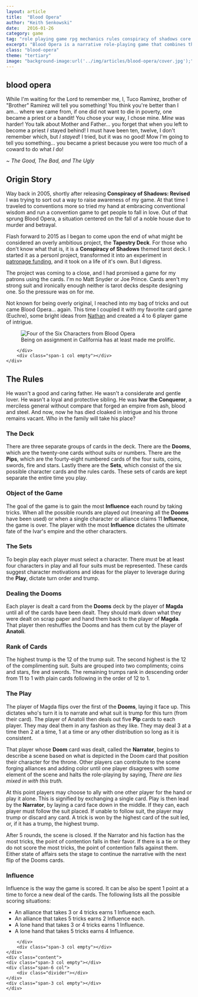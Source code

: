 ```yaml
---
layout: article
title:  "Blood Opera"
author: "Keith Senkowski"
date:   2016-01-26 
category: game
tag: "role playing game rpg mechanics rules conspiracy of shadows core basics rules traits talents futhark"
excerpt: "Blood Opera is a narrative role-playing game that combines the tarot card deck I created with the rules of Euchre."
class: "blood-opera"
theme: "tertiary"
image: "background-image:url('../img/articles/blood-opera/cover.jpg');"
---
```

<section class="header" style="{{page.image}}">
	<div class="content">
	<aside class="span-3 col empty"></aside>
	<div class="span-6 col">
		<h1>blood opera</h1>
		<p>While I'm waiting for the Lord to remember me, I, Tuco Ramirez, brother of "Brother" Ramirez will tell you something! You think you're better than I am... where we came from, if one did not want to die in poverty, one became a priest or a bandit! You chose your way, I chose mine. <em>Mine</em> was harder! You talk about Mother and Father... you forget that when you left to become a priest <em>I</em> stayed behind! I must have been ten, twelve, I don't remember which, but <em>I stayed</em>! I tried, but it was no good! Mow I'm going to tell you something... you became a priest because you were too much of a coward to do what <em>I</em> do!</p>
		<p class="text-right"><em>~ The Good, The Bad, and The Ugly</em></p>
	</div>
	<aside class="span-3 col empty"></aside>	
	</div>
</section>
<section class="continued review">
	<div class="content">
		<div class="span-3 col empty"></div>
		<div class="span-6 col">
			<h2>Origin Story</h2>
			<p>Way back in 2005, shortly after releasing <strong>Conspiracy of Shadows: Revised</strong> I was trying to sort out a way to raise awareness of my game. At that time I traveled to conventions more so tried my hand at embracing conventional wisdom and run a convention game to get people to fall in love. Out of that sprung Blood Opera, a situation centered on the fall of a noble house due to murder and betrayal.</p>
			<p>Flash forward to 2015 as I began to come upon the end of what might be considered an overly ambitious project, the <strong>Tapestry Deck</strong>. For those who don't know what that is, it is a <strong>Conspiracy of Shadows</strong> themed tarot deck. I started it as a personl project, transformed it into an experiment in <a href="https://www.patreon.com/keithsenkowski" target="_blank">patronage funding</a>, and it took on a life of it's own. But I digress.</p>
			<p>The project was coming to a close, and I had promised a game for my patrons using the cards. I'm no Matt Snyder or Joe Prince. Cards aren't my strong suit and ironically enough neither is tarot decks despite designing one. So the pressure was on for me.</p>
			<p>Not known for being overly original, I reached into my bag of tricks and out came Blood Opera... again. This time I coupled it with my favorite card game (Euchre), some bright ideas from <a href="http://ndpdesign.com/online-store/microgames-print" target="_blank">Nathan</a> and created a 4 to 6 player game of intrigue.</p> 
		</div>
		<div class="span-3 col empty"></div>
	</div>
	<div class="content">
	<div class="span-3 col empty"></div>
	<div class="span-6 col">
	</div>
	<div class="span-3 col empty"></div>	
	</div>
	<div class="content">
		<div class="span-1 col empty"></div>
		<div class="span-10 col">
			<figure>
				<img src="{{ site.baseurl }}/img/loading.gif" data-src="{{ site.baseurl }}/img/articles/blood-opera/card-design.jpg" alt="Four of the Six Characters from Blood Opera"/>
				<figcaption>Being on assignment in California has at least made me prolific.</figcaption>
			</figure>
			
		</div>
		<div class="span-1 col empty"></div>
	</div>
</section>
<section class="continued review">
	<div class="content">
		<div class="span-3 col empty"></div>
		<div class="span-6 col">
			<h2>The Rules</h2>
			<p>He wasn't a good and caring father. He wasn't a considerate and gentle lover. He wasn't a loyal and protective sibling. He was <strong>Ivar the Conqueror</strong>, a merciless general without compare that forged an empire from ash, blood and steel. And now, now he has died cloaked in intrigue and his throne remains vacant. Who in the family will take his place?</p>
			<h3>The Deck</h3>
			<p>There are three separate groups of cards in the deck. There are the <strong>Dooms</strong>, which are the twenty-one cards without suits or numbers. There are the <strong>Pips</strong>, which are the fourty-eight numbered cards of the four suits, coins, swords, fire and stars. Lastly there are the <strong>Sets</strong>, which consist of the six possible character cards and the rules cards. These sets of cards are kept separate the entire time you play.</p>
			<h3>Object of the Game</h3>
			<p>The goal of the game is to gain the most <strong>Influence</strong> each round by taking tricks. When all the possible rounds are played out (meaning all the <strong>Dooms</strong> have been used) or when a single character or alliance claims 11 <strong>Influence</strong>, the game is over. The player with the most <strong>Influence</strong> dictates the ultimate fate of the Ivar's empire and the other characters.</p>
			<h3>The Sets</h3>
			<p>To begin play each player must select a character. There must be at least four characters in play and all four suits must be represented. These cards suggest character motivations and ideas for the player to leverage during the <strong>Play</strong>, dictate turn order and trump.</p>
			<h3>Dealing the Dooms</h3>
			<p>Each player is dealt a card from the <strong>Dooms</strong> deck by the player of <strong>Magda</strong> until all of the cards have been dealt. They should mark down what they were dealt on scrap paper and hand them back to the player of <strong>Magda</strong>. That player then reshuffles the Dooms and has them cut by the player of <strong>Anatoli</strong>.</p>
			<h3>Rank of Cards</h3>
			<p>The highest trump is the 12 of the trump suit. The second highest is the 12 of the complimenting suit. Suits are grouped into two compliments; coins and stars, fire and swords. The remaining trumps rank in descending order from 11 to 1 with plain cards following in the order of 12 to 1.</p>
			<h3>The Play</h3>
			<p>The player of Magda flips over the first of the <strong>Dooms</strong>, laying it face up. This dictates who's turn it is to narrate and what suit is trump for this turn (from their card). The player of Anatoli then deals out five <strong>Pip</strong> cards to each player. They may deal them in any fashion as they like. They may deal 3 at a time then 2 at a time, 1 at a time or any other distribution so long as it is consistent.</p>
			<p>That player whose <strong>Doom</strong> card was dealt, called the <strong>Narrator</strong>, begins to describe a scene based on what is depicted in the Doom card that position their character for the throne. Other players can contribute to the scene forging alliances and adding color until one player disagrees with some element of the scene and halts the role-playing by saying, <em>There are lies mixed in with this truth.</em></p>
			<p>At this point players may choose to ally with one other player for the hand or play it alone. This is signified by exchanging a single card. Play is then lead by the <strong>Narrator</strong>, by laying a card face down in the middle. If they can, each player must follow the suit placed. If unable to follow suit, the player may trump or discard any card. A trick is won by the highest card of the suit led, or, if it has a trump, the highest trump.</p>
			<p>After 5 rounds, the scene is closed. If the Narrator and his faction has the most tricks, the point of contention falls in their favor. If there is a tie or they do not score the most tricks, the point of contention falls against them. Either state of affairs sets the stage to continue the narrative with the next flip of the Dooms cards.</p>
			<h3>Influence</h3>
			<p>Influence is the way the game is scored. It can be also be spent 1 point at a time to force a new deal of the cards. The following lists all the possible scoring situations:</p>
			<ul class="unstyled spaced-list">
				<li>An alliance that takes 3 or 4 tricks earns 1 Influence each.</li>
				<li>An alliance that takes 5 tricks earns 2 Influence each.</li>
				<li>A lone hand that takes 3 or 4 tricks earns 1 Influence.</li>
				<li>A lone hand that takes 5 tricks earns 4 Influence.</li>
			</ul>

		</div>
		<div class="span-3 col empty"></div>
	</div>
	<div class="content">
	<div class="span-3 col empty"></div>
	<div class="span-6 col">
		<div class="divider"></div>	
	</div>
	<div class="span-3 col empty"></div>	
	</div>
</section>
